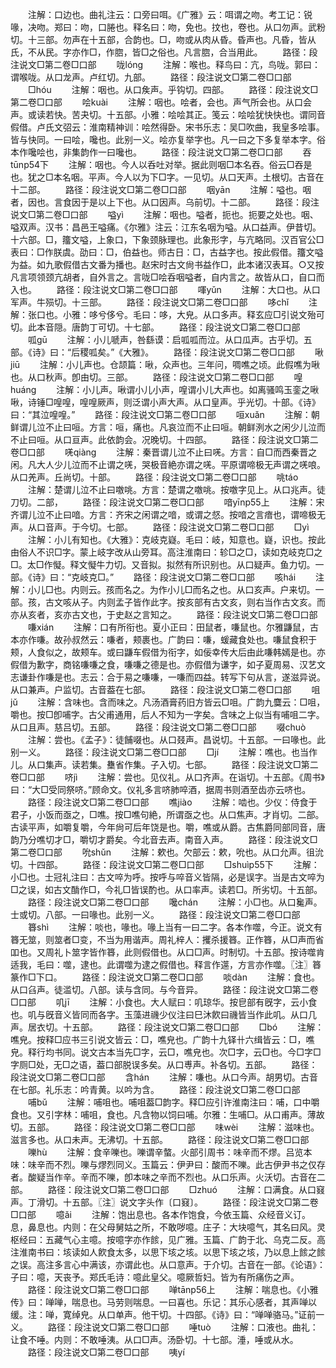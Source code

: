 <!-- { "loadSidebar": true } -->
　　注解：口边也。曲礼注云：口旁曰咡。《广雅》云：咡谓之吻。考工记：锐喙，决吻。郑曰：吻，口腃也。释名曰：吻，免也。抆也，卷也。从口勿声。武粉切。十三部。勿声在十五部，合韵也。□，吻或从肉从昏。昏声也。凡昏，皆从氏，不从民。字亦作□，作脗，皆□之俗也。凡言脗，合当用此。
　　路径：段注说文□第二卷□口部
　　咙lónɡ
　　注解：喉也。释鸟曰：亢，鸟咙。郭曰：谓喉咙。从口龙声。卢红切。九部。
　　路径：段注说文□第二卷□口部
　　□hóu
　　注解：咽也。从口矦声。乎钩切。四部。
　　路径：段注说文□第二卷□口部
　　哙kuài
　　注解：咽也。哙者，会也。声气所会也。从口会声。或读若快。苦夬切。十五部。小雅：哙哙其正。笺云：哙哙犹快快也。谓同音假借。卢氏文弨云：淮南精神训：哙然得卧。宋书乐志：吴□吹曲，我皇多哙事。皆与快同。一曰哙，嚵也。此别一义。哙亦复举字也。凡一曰之下多复举本字。俗本作嚵哙也，非集韵作一曰嚵也。
　　路径：段注说文□第二卷□口部
　　吞tūnp54下
　　注解：咽也。今人以呑吐对举。据此则咽□本名吞。俗云□吞是也。犹之□本名咽。平声。今人以为下□字。一见切。从口天声。土根切。古音在十二部。
　　路径：段注说文□第二卷□口部
　　咽yān
　　注解：嗌也。咽者，因也。言食因于是以上下也。从口因声。乌前切。十二部。
　　路径：段注说文□第二卷□口部
　　嗌yì
　　注解：咽也。嗌者，扼也。扼要之处也。咽、嗌双声。汉书：昌邑王嗌痛。《尔雅》注云：江东名咽为嗌。从口益声。伊昔切。十六部。□，籒文嗌，上象口，下象颈脉理也。此象形字，与亢略同。汉百官公□表曰：□作朕虞。劭曰：□，伯益也。师古日：□，古益字也。按此假借。籒文嗌为益。如九歌假借古文番为播也。赵宋时古文尙书益作□，此本诸汉表耳。○又按凡言项领颈亢胡者，自外言之。言咙□哙呑咽嗌者，自内言之。故皆从口，自口而入也。
　　路径：段注说文□第二卷□口部
　　喗yǔn
　　注解：大口也。从口军声。牛殒切。十三部。
　　路径：段注说文□第二卷□口部
　　哆chǐ
　　注解：张口也。小雅：哆兮侈兮。毛曰：哆，大皃。从口多声。释玄应□引说文殆可切。此本音隠。唐韵丁可切。十七部。
　　路径：段注说文□第二卷□口部
　　呱ɡū
　　注解：小儿嗁声，咎繇谟：启呱呱而泣。从口瓜声。古乎切。五部。《诗》曰：“后稷呱矣。”《大雅》。
　　路径：段注说文□第二卷□口部
　　啾jiū
　　注解：小儿声也。仓颉篇：啾，众声也。三年问，啁噍之顷。此假噍为啾也。从口秋声。卽由切。三部。
　　路径：段注说文□第二卷□口部
　　喤huánɡ
　　注解：小儿声。啾谓小儿小声，喤谓小儿大声也。如离骚鸣玉銮之啾啾，诗锤□喤喤，喤喤厥声，则泛谓小声大声。从口皇声。乎光切。十部。《诗》曰：“其泣喤喤。”
　　路径：段注说文□第二卷□口部
　　咺xuǎn
　　注解：朝鲜谓儿泣不止曰咺。方言：咺，痛也。凡哀泣而不止曰咺。朝鲜洌水之闲少儿泣而不止曰咺。从口亘声。此依韵会。况晚切。十四部。
　　路径：段注说文□第二卷□口部
　　唴qiànɡ
　　注解：秦晋谓儿泣不止曰唴。方言：自□而西秦晋之闲。凡大人少儿泣而不止谓之唴，哭极音絶亦谓之唴。平原谓啼极无声谓之唴哴。从口羌声。丘尚切。十部。
　　路径：段注说文□第二卷□口部
　　咷táo
　　注解：楚谓儿泣不止曰噭咷。方言：楚谓之噭咷。按噭字见上。从口兆声。徒刀切。二部，
　　路径：段注说文□第二卷□口部
　　喑yīnp55上
　　注解：宋齐谓儿泣不止曰喑。方言：齐宋之闲谓之喑，或谓之惄。按喑之言瘖也，谓啼极无声。从口音声。于今切。七部。
　　路径：段注说文□第二卷□口部
　　□yì
　　注解：小儿有知也。《大雅》：克岐克嶷。毛曰：岐，知意也。嶷，识也。按此由俗人不识□字。蒙上岐字改从山旁耳。高注淮南曰：轸□之□，读如克岐克□之□。太□作懝。释文懝牛力切。又音拟。拟然有所识别也。从口疑声。鱼力切。一部。《诗》曰：“克岐克□。”
　　路径：段注说文□第二卷□口部
　　咳hái
　　注解：小儿□也。内则云。孩而名之。为作小儿□而名之也。从口亥声。户来切。一部。孩，古文咳从子。内则孟子皆作此字。按亥部有古文亥，则右当作古文亥。而亦从亥者，亥亦古文也，于史赵之言知之。
　　路径：段注说文□第二卷□口部
　　嗛xián
　　注解：口有所衔也。夏小正曰：田鼠者，嗛鼠也。尔雅鼸鼠，古本亦作嗛。故孙叔然云：嗛者，颊裹也。广韵曰：嗛，蝯藏食处也。嗛鼠食积于颊，人食似之，故颊车。或曰鼸车假借为衔字，如佞幸传大后由此嗛韩嫣是也。亦假借为歉字，商铭嗛嗛之食，嗛嗛之德是也。亦假借为谦字，如子夏周易、汉艺文志谦卦作嗛是也。志云：合于易之嗛嗛，一嗛而四益。转写下句从言，遂滋异说。从口兼声。户监切。古音葢在七部。
　　路径：段注说文□第二卷□口部
　　咀jǔ
　　注解：含味也。含而味之。凡汤酒膏药旧方皆云□咀。广韵九麌云：□咀，嚼也。按□卽哺字。古父甫通用，后人不知为一字矣。含味之上似当有哺咀二字。从口且声。慈吕切。五部。
　　路径：段注说文□第二卷□口部
　　啜chuò
　　注解：尝也。《孟子》：徒餔啜也。从口叕声。昌说切。十五部。一曰喙也。此别一义。
　　路径：段注说文□第二卷□口部
　　□jí
　　注解：噍也。也当作儿。从口集声。读若集。雧省作集。子入切。七部。
　　路径：段注说文□第二卷□口部
　　哜jì
　　注解：尝也。见仪礼。从口齐声。在诣切。十五部。《周书》曰：“大□受同祭哜。”顾命文。仪礼多言哜肺啐酒，据周书则酒至齿亦云哜也。
　　路径：段注说文□第二卷□口部
　　噍jiào
　　注解：啮也。少仪：侍食于君子，小饭而亟之，□噍。按□噍句絶，所谓亟之也。从口焦声。才肖切。二部。古读平声，如嚼复嚼，今年尙可后年饶是也。嚼，噍或从爵。古焦爵同部同音，唐韵乃分噍切才□，嚼切才爵矣。今北音去声。南音入声。
　　路径：段注说文□第二卷□口部
　　吮shǔn
　　注解：欶也。欠部云：欶，吮也。从口允声。徂沇切。十四部。
　　路径：段注说文□第二卷□口部
　　□shuìp55下
　　注解：小□也。士冠礼注曰：古文啐为呼。按呼与啐音义皆隔，必是误字。当是古文啐为□之误，如古文酳作□，今礼□皆误酌也。从口率声。读若□。所劣切。十五部。
　　路径：段注说文□第二卷□口部
　　嚵chán
　　注解：小□也。从口毚声。士或切。八部。一曰喙也。此别一义。
　　路径：段注说文□第二卷□口部
　　簭shì
　　注解：啖也，喙也。喙上当有一曰二字。各本作噬，今正。说文有簭无筮，则筮者□变，不当为用谐声。周礼梓人：攫杀援簭。正作簭，从□声而省吅也。又周礼卜筮字皆作簭，此则假借也。从口□声。时制切。十五部。按诗噬肯适我，毛曰：噬，逮也。此谓噬为逮之假借也。释言作遾，方言亦作噬。〖注〗簭篆作□下口。
　　路径：段注说文□第二卷□口部
　　啖dàn
　　注解：食也。从口臽声。徒滥切。八部。读与含同。与今音异。
　　路径：段注说文□第二卷□口部
　　叽jī
　　注解：小食也。大人赋曰：叽琼华。按皀部有旣字，云小食也。叽与旣音义皆同而各字。玉藻进禨少仪注曰巳沐飮曰禨皆当作此叽。从口几声。居衣切。十五部。
　　路径：段注说文□第二卷□口部
　　□bó
　　注解：噍皃。按释□应书三引说文皆云：□，噍皃也。广韵十九铎卄六缉皆云：□，噍皃。释行均书同。说文古本当先□字，云□，噍皃也。次□字，云□也。今□字□字厕□处，无□之语，葢口部脱误多矣。从口尃声。补各切。五部。
　　路径：段注说文□第二卷□口部
　　含hán
　　注解：嗛也。从口今声。胡男切。古音在七部。礼乐志：吟青黄。以吟为含。
　　路径：段注说文□第二卷□口部
　　哺bǔ
　　注解：哺咀也。哺咀葢□韵字。释□应引许淮南注曰：哺，口中嚼食也。又引字林：哺咀，食也。凡含物以饲曰哺。尔雅：生哺□。从口甫声。薄故切。五部。
　　路径：段注说文□第二卷□口部
　　味wèi
　　注解：滋味也。滋言多也。从口未声。无沸切。十五部。
　　路径：段注说文□第二卷□口部
　　嚛hù
　　注解：食辛嚛也。嚛谓辛螫。火部引周书：味辛而不熮。吕览本味：味辛而不烈。嚛与熮烈同义。玉篇云：伊尹曰：酸而不嚛。此古伊尹书之仅存者。酸疑当作辛。辛而不嚛，卽本味之辛而不烈也。从口乐声。火沃切。古音在二部。
　　路径：段注说文□第二卷□口部
　　□zhuó
　　注解：口满食。从口窡声。丁滑切。十五部。〖注〗说文字头作〔口窡〕。
　　路径：段注说文□第二卷□口部
　　噫ǎi
　　注解：饱出息也。各本作饱食，今依玉篇、众经音义订。息，鼻息也。内则：在父母舅姑之所，不敢哕噫。庄子：大块噫气，其名曰风。灵枢经曰：五藏气心主噫。按噫字亦作餩，见广雅。玉篇、广韵于北、乌克二反。高注淮南书曰：垓读如人飮食太多，以思下垓之垓。以思下垓之垓，乃以息上餩之餩之误。高注多言心中满该，亦谓此也。从口意声。于介切。古音在一部。《论语》：子曰：噫，天丧予。郑氏毛诗：噫此皇父。噫厥哲妇。皆为有所痛伤之声。
　　路径：段注说文□第二卷□口部
　　啴tānp56上
　　注解：喘息也。《小雅传》曰：啴啴，喘息也。马劳则喘息。一曰喜也。乐记：其乐心感者，其声啴以缓。注：啴，寛绰皃。从口单声。他干切。十四部。《诗》曰：“啴啴骆马。”证前一义。
　　路径：段注说文□第二卷□口部
　　唾tuò
　　注解：口液也。曲礼：让食不唾。内则：不敢唾洟。从口□声。汤卧切。十七部。涶，唾或从水。
　　路径：段注说文□第二卷□口部
　　咦yí
